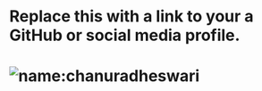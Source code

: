 # Replace this with a link to your a GitHub or social media profile.
# ![name:chanuradheswari](https://github.com/chanuradheswari/markdown-portfolio)
